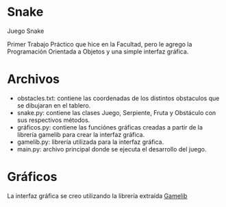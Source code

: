 # Snake
Juego Snake

Primer Trabajo Práctico que hice en la Facultad, pero le agrego la Programación Orientada a Objetos y una simple interfaz gráfica.

# Archivos

* obstacles.txt: contiene las coordenadas de los distintos obstaculos que se dibujaran en el tablero.
* snake.py: contiene las clases Juego, Serpiente, Fruta y Obstáculo con sus respectivos métodos.
* gráficos.py: contiene las funciónes gráficas creadas a partir de la librería gamelib para crear la interfaz gráfica.
* gamelib.py: librería utilizada para la interfaz gráfica.
* main.py: archivo principal donde se ejecuta el desarrollo del juego.


# Gráficos
La interfaz gráfica se creo utilizando la librería extraída [Gamelib](https://github.com/dessaya/python-gamelib)
